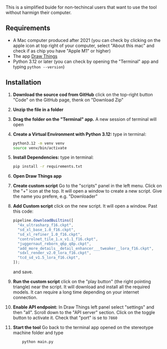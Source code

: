 This is a simplified buide for non-techincal users that want to use the tool without harmign their computer.

## Requirements

- A Mac computer produced after 2021 (you can check by clicking on the apple icon at top right of your computer, select "About this mac" and check if as chip you have "Apple M1" or higher)
- The app [Draw Things](https://drawthings.ai/)
- Python 3.12 or later (you can check by opening the "Terminal" app and typing `python --version`)

## Installation

1. **Download the source cod from GitHub**
   click on the top-right button "Code" on the GitHub page, thenk on "Download Zip"

2. **Unzip the file in a folder**

3. **Drag the folder on the "Terminal" app.**
   A new session of terminal will open

4. **Create a Virtual Environment with Python 3.12:**
   type in terminal:

   ```bash
   python3.12 -m venv venv
   source venv/bin/activate
   ```

5. **Install Dependencies:**
   type in terminal:

   ```bash
   pip install -r requirements.txt
   ```

6. **Open Draw Things app**

7. **Create custom script**
   Go to the "scripts" panel in the left menu.
   Click on the "+" icon at the top. It will open a window to create a new script. Give the name you prefere, e.g. "Downloader"

8. **Add Custom script**
   click on the new script. It will open a window. Past this code:

   ```js
   pipeline.downloadBuiltins([
     "4x_ultrasharp_f16.ckpt",
     "sd_xl_base_1.0_f16.ckpt",
     "sd_xl_refiner_1.0_f16.ckpt",
     "controlnet_tile_1.x_v1.1_f16.ckpt",
     "juggernaut_reborn_q6p_q8p.ckpt",
     "add_more_details__detail_enhancer___tweaker__lora_f16.ckpt",
     "sdxl_render_v2.0_lora_f16.ckpt",
     "tcd_sd_v1.5_lora_f16.ckpt",
   ]);
   ```

   and save.

9. **Run the custom script**
   click on the "play button" (the right pointing triangle) near the script.
   It will download and install all the required models.
   It can require a long time depending on your internet connection.

10. **Enable API endpoint:**
    In Draw Things left panel select "settings" and then "all".
    Scroll down to the "API server" section.
    Click on the toggle button to activate it.
    Check that "port" is se to `7860`

11. **Start the tool**
    Go back to the terminal app opened on the stereotype machine folder and type
    ```bash
        python main.py
    ```
